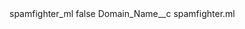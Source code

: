 <?xml version="1.0" encoding="UTF-8"?>
<CustomMetadata xmlns="http://soap.sforce.com/2006/04/metadata" xmlns:xsi="http://www.w3.org/2001/XMLSchema-instance" xmlns:xsd="http://www.w3.org/2001/XMLSchema">
    <label>spamfighter_ml</label>
    <protected>false</protected>
    <values>
        <field>Domain_Name__c</field>
        <value xsi:type="xsd:string">spamfighter.ml</value>
    </values>
</CustomMetadata>
